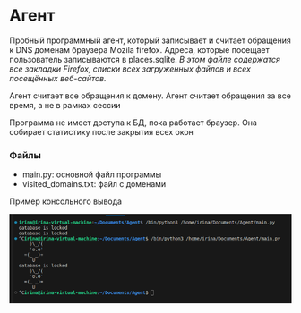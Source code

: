 # Агент 
Пробный программный агент, который записывает и считает обращения к DNS доменам браузера Mozila firefox.
Адреса, которые посещает пользователь записываются в places.sqlite. 
*В этом файле содержатся все закладки Firefox, списки всех загруженных файлов и всех посещённых веб-сайтов.*

Агент считает все обращения к домену.
Агент считает обращения за все время, а не в рамках сессии

Программа не имеет доступа к БД, пока работает браузер. Она собирает статистику после закрытия всех окон

### Файлы

- main.py: основной файл программы
- visited_domains.txt: файл с доменами

Пример консольного вывода

![](img/console_log.jpeg)
